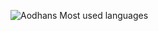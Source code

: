![Aodhans Most used languages](https://github-readme-stats.vercel.app/api/top-langs?username=MVAodhan&show_icons=true&count_private=false&theme=gotham)
